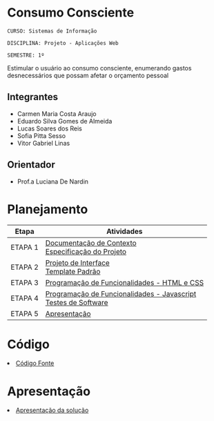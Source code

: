 # Consumo Consciente

`CURSO: Sistemas de Informação`

`DISCIPLINA: Projeto - Aplicações Web`

`SEMESTRE: 1º`

Estimular o usuário ao consumo consciente, enumerando gastos desnecessários que possam afetar o orçamento pessoal

## Integrantes

* Carmen Maria Costa Araujo
* Eduardo Silva Gomes de Almeida
* Lucas Soares dos Reis
* Sofia Pitta Sesso
* Vitor Gabriel Linas

## Orientador

* Prof.a Luciana De Nardin

# Planejamento

| Etapa         | Atividades |
|  :----:   | ----------- |
| ETAPA 1         |[Documentação de Contexto](docs/context.md) <br> [Especificação do Projeto](docs/especification.md) |
| ETAPA 2         |[Projeto de Interface](docs/interface.md) <br> [Template Padrão](docs/template.md) |
| ETAPA 3         |[Programação de Funcionalidades - HTML e CSS](docs/development.md) |
| ETAPA 4        |[Programação de Funcionalidades - Javascript](docs/development.md) <br> [Testes de Software ](docs/tests.md) |
| ETAPA 5         | [Apresentação](presentation/README.md) |

# Código

<li><a href="src/README.md"> Código Fonte</a></li>

# Apresentação

<li><a href="presentation/README.md"> Apresentação da solução</a></li>
